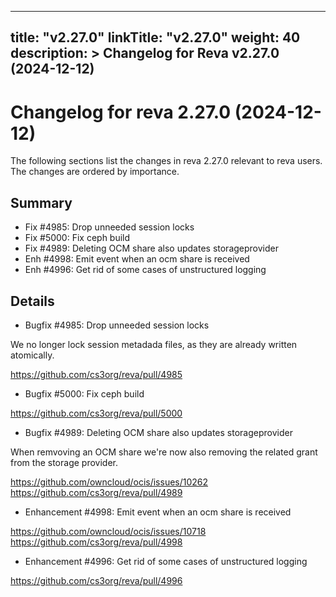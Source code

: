 
---
title: "v2.27.0"
linkTitle: "v2.27.0"
weight: 40
description: >
  Changelog for Reva v2.27.0 (2024-12-12)
---

Changelog for reva 2.27.0 (2024-12-12)
=======================================

The following sections list the changes in reva 2.27.0 relevant to
reva users. The changes are ordered by importance.

Summary
-------

*   Fix #4985: Drop unneeded session locks
*   Fix #5000: Fix ceph build
*   Fix #4989: Deleting OCM share also updates storageprovider
*   Enh #4998: Emit event when an ocm share is received
*   Enh #4996: Get rid of some cases of unstructured logging

Details
-------

*   Bugfix #4985: Drop unneeded session locks

   We no longer lock session metadada files, as they are already written atomically.

   https://github.com/cs3org/reva/pull/4985

*   Bugfix #5000: Fix ceph build

   https://github.com/cs3org/reva/pull/5000

*   Bugfix #4989: Deleting OCM share also updates storageprovider

   When remvoving an OCM share we're now also removing the related grant from the storage
   provider.

   https://github.com/owncloud/ocis/issues/10262
   https://github.com/cs3org/reva/pull/4989

*   Enhancement #4998: Emit event when an ocm share is received

   https://github.com/owncloud/ocis/issues/10718
   https://github.com/cs3org/reva/pull/4998

*   Enhancement #4996: Get rid of some cases of unstructured logging

   https://github.com/cs3org/reva/pull/4996

